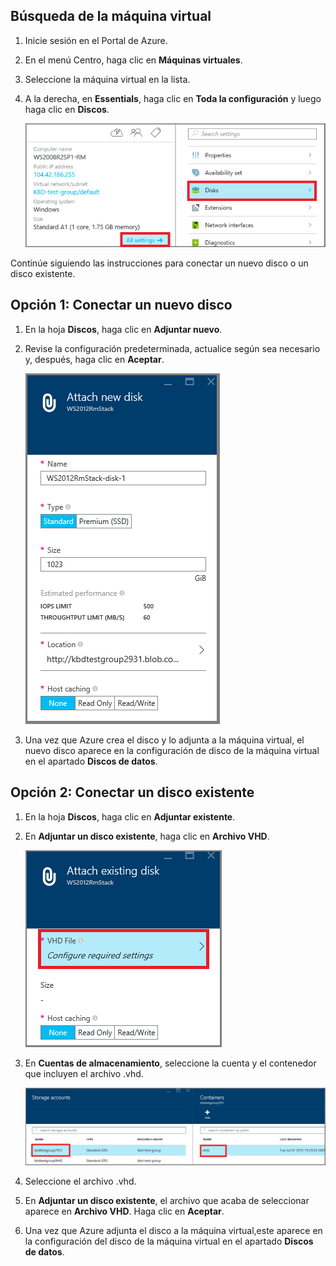 


## Búsqueda de la máquina virtual

1. Inicie sesión en el Portal de Azure.

2. En el menú Centro, haga clic en **Máquinas virtuales**.

3.	Seleccione la máquina virtual en la lista.

4. A la derecha, en **Essentials**, haga clic en **Toda la configuración** y luego haga clic en **Discos**.

	![Abrir configuración de disco](./media/virtual-machines-common-attach-disk-portal/find-disk-settings.png)

Continúe siguiendo las instrucciones para conectar un nuevo disco o un disco existente.

## Opción 1: Conectar un nuevo disco

1.	En la hoja **Discos**, haga clic en **Adjuntar nuevo**.

2.	Revise la configuración predeterminada, actualice según sea necesario y, después, haga clic en **Aceptar**.

 	![Revisar configuración de disco](./media/virtual-machines-common-attach-disk-portal/attach-new.png)

3.	Una vez que Azure crea el disco y lo adjunta a la máquina virtual, el nuevo disco aparece en la configuración de disco de la máquina virtual en el apartado **Discos de datos**.

## Opción 2: Conectar un disco existente

1.	En la hoja **Discos**, haga clic en **Adjuntar existente**.

2.	En **Adjuntar un disco existente**, haga clic en **Archivo VHD**.

	![Conectar disco existente](./media/virtual-machines-common-attach-disk-portal/attach-existing.png)

3.	En **Cuentas de almacenamiento**, seleccione la cuenta y el contenedor que incluyen el archivo .vhd.

	![Buscar ubicación de VHD](./media/virtual-machines-common-attach-disk-portal/find-storage-container.png)

4.	Seleccione el archivo .vhd.

5.	En **Adjuntar un disco existente**, el archivo que acaba de seleccionar aparece en **Archivo VHD**. Haga clic en **Aceptar**.

6.	Una vez que Azure adjunta el disco a la máquina virtual,este aparece en la configuración del disco de la máquina virtual en el apartado **Discos de datos**.

<!---HONumber=AcomDC_0330_2016-->